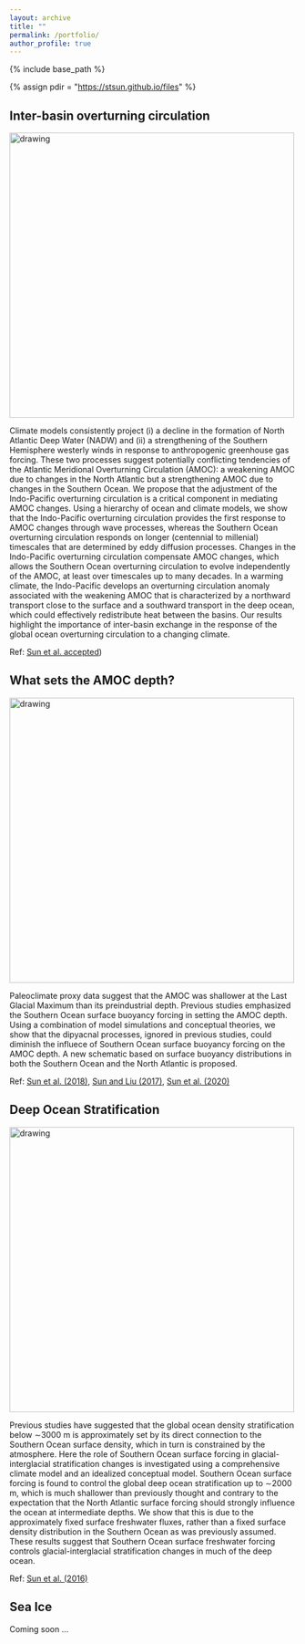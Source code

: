 ```yaml
---
layout: archive
title: ""
permalink: /portfolio/
author_profile: true
---
```


{% include base_path %}

{% assign pdir = "https://stsun.github.io/files" %}

## Inter-basin overturning circulation

<img src="{{pdir}}/ROC_Change_LENS_CESM.png" alt="drawing" width="500"/>

Climate models consistently project (i) a decline in the formation of North Atlantic Deep Water (NADW) and (ii) a strengthening of the Southern Hemisphere westerly winds in response to anthropogenic greenhouse gas forcing.  These two processes suggest potentially conflicting tendencies of the Atlantic Meridional Overturning Circulation (AMOC): a weakening AMOC due to changes in the North Atlantic but a strengthening AMOC due to changes in the Southern Ocean. We propose that the adjustment of the Indo-Pacific overturning circulation is a critical component in mediating AMOC changes. Using a hierarchy of ocean and climate models, we show that the Indo-Pacific overturning circulation provides the first response to AMOC changes through wave processes, whereas the Southern Ocean overturning circulation responds on longer (centennial to millenial) timescales that are determined by eddy diffusion processes. Changes in the Indo-Pacific overturning circulation compensate AMOC changes, which allows the Southern Ocean overturning circulation to evolve independently of the AMOC, at least over timescales up to many decades. In a warming climate, the Indo-Pacific develops an overturning circulation anomaly associated with the weakening AMOC that is characterized by a northward transport close to the surface and a southward transport in the deep ocean, which could effectively redistribute heat between the basins. Our results highlight the importance of inter-basin exchange in the response of the global ocean overturning circulation to a changing climate.

Ref: [Sun et al. accepted]({{pdir}}/Sun-Thompson-Eisenman-2020-JPO.pdf))


## What sets the AMOC depth?
<img src="{{pdir}}/AMOC-Depth.png" alt="drawing" width="500"/>

Paleoclimate proxy data suggest that the AMOC was shallower at the Last Glacial Maximum than its preindustrial depth. Previous studies emphasized the Southern Ocean surface buoyancy forcing in setting the AMOC depth. Using a combination of model simulations and conceptual theories, we show that the dipyacnal processes, ignored in previous studies, could diminish the influece of Southern Ocean surface buoyancy forcing on the AMOC depth. A new schematic based on surface buoyancy distributions in both the Southern Ocean and the North Atlantic is proposed.

Ref: [Sun et al. (2018)]({{pdir}}/Sun_et_al-2018-Geophysical_Research_Letters.pdf), [Sun and Liu (2017)]({{pdir}}/Sun-Liu-2017-ACC.pdf), [Sun et al. (2020)]({{pdir}}/Sun-Eisenman-Zanna-Stewart-inpress-2020.pdf)

## Deep Ocean Stratification

<img src="{{pdir}}/Stratification.png" alt="drawing" width="500"/>

Previous studies have suggested that the global ocean density stratification below ∼3000 m is approximately set by its direct connection to the Southern Ocean surface density, which in turn is constrained by the atmosphere. Here the role of Southern Ocean surface forcing in glacial-interglacial stratification changes is investigated using a comprehensive climate model and an idealized conceptual model. Southern Ocean surface forcing is found to control the global deep ocean stratification up to ∼2000 m, which is much shallower than previously thought and contrary to the expectation that the North Atlantic surface forcing should strongly influence the ocean at intermediate depths. We show
that this is due to the approximately fixed surface freshwater fluxes, rather than a fixed surface density distribution in the Southern Ocean as was previously assumed. These results suggest that Southern Ocean surface freshwater forcing controls glacial-interglacial stratification changes in much of the deep ocean.

Ref: [Sun et al. (2016)]({{pdir}}/Sun_et_al-2016-Geophysical_Research_Letters.pdf)

## Sea Ice

Coming soon ... 